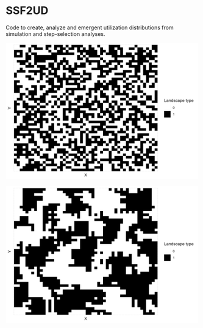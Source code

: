 # SSF2UD
Code to create, analyze and emergent utilization distributions from simulation and step-selection analyses.

![Figure 1. An image of a 50 by 50 domain.](./data/output/figures/land.png)

![Figure 1. An image of a 50 by 50 domain smoothed by a factor of 5.](./data/output/figures/land_smooth.png)
